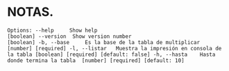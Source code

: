 # NOTAS.

``
Options:
      --help     Show help                                             [boolean]
      --version  Show version number                                   [boolean]
  -b, --base     Es la base de la tabla de multiplicar       [number] [required]
  -l, --listar   Muestra la impresión en consola de la tabla
                                           [boolean] [required] [default: false]
  -h, --hasta    Hasta donde termina la tabla  [number] [required] [default: 10]
  ``